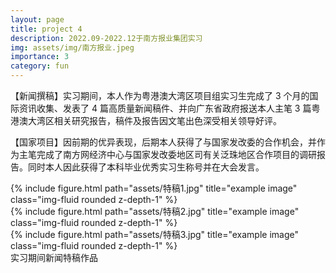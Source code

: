 ```yaml
---
layout: page
title: project 4
description: 2022.09-2022.12于南方报业集团实习
img: assets/img/南方报业.jpeg
importance: 3
category: fun
---
```


【新闻撰稿】实习期间，本人作为粤港澳大湾区项目组实习生完成了 3 个月的国际资讯收集、发表了 4 篇高质量新闻稿件、并向广东省政府报送本人主笔 3 篇粤港澳大湾区相关研究报告，稿件及报告因文笔出色深受相关领导好评。

【国家项目】因前期的优异表现，后期本人获得了与国家发改委的合作机会，并作为主笔完成了南方网经济中心与国家发改委地区司有关泛珠地区合作项目的调研报告。同时本人因此获得了本科毕业优秀实习生称号并在大会发言。

<div class="row">
    <div class="col-sm mt-3 mt-md-0">
        {% include figure.html path="assets/特稿1.jpg" title="example image" class="img-fluid rounded z-depth-1" %}
    </div>
    <div class="col-sm mt-3 mt-md-0">
        {% include figure.html path="assets/特稿2.jpg" title="example image" class="img-fluid rounded z-depth-1" %}
    </div>
    <div class="col-sm mt-3 mt-md-0">
        {% include figure.html path="assets/特稿3.jpg" title="example image" class="img-fluid rounded z-depth-1" %}
    </div>
</div>
<div class="caption">
    实习期间新闻特稿作品
</div>
